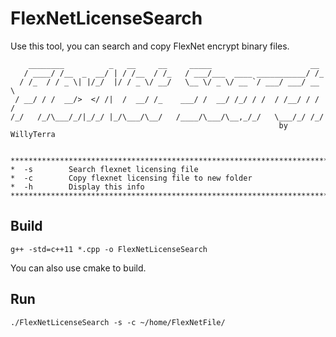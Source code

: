 # FlexNetLicenseSearch

Use this tool, you can search and copy FlexNet encrypt binary files.


        ________          _   __     __     _____                      __
       / ____/ /__  _  __/ | / /__  / /_   / ___/___  ____ ___________/ /_
      / /_  / / _ \| |/_/  |/ / _ \/ __/   \__ \/ _ \/ __ `/ ___/ ___/ __ \
     / __/ / /  __/>  </ /|  /  __/ /_    ___/ /  __/ /_/ / /  / /__/ / / /
    /_/   /_/\___/_/|_/_/ |_/\___/\__/   /____/\___/\__,_/_/   \___/_/ /_/
                                                                by WillyTerra


    **********************************************************************************
    *  -s        Search flexnet licensing file
    *  -c        Copy flexnet licensing file to new folder
    *  -h        Display this info
    **********************************************************************************

## Build
    g++ -std=c++11 *.cpp -o FlexNetLicenseSearch
You can also use cmake to build.
## Run
    ./FlexNetLicenseSearch -s -c ~/home/FlexNetFile/
